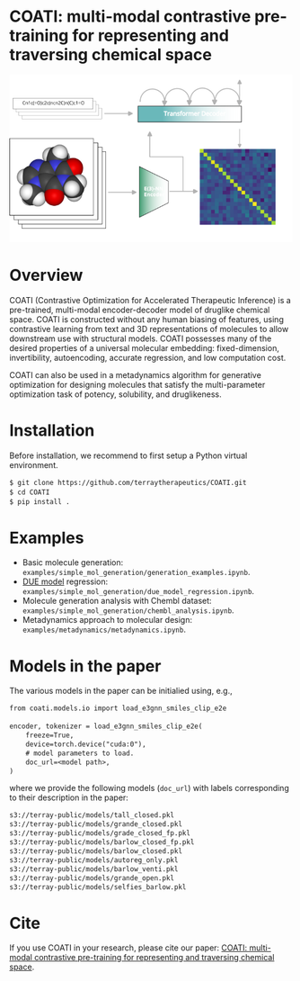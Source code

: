 # COATI: multi-modal contrastive pre-training for representing and traversing chemical space

![](toc_graphic.png)

# Overview

COATI (Contrastive Optimization for Accelerated Therapeutic Inference) is a pre-trained, multi-modal encoder-decoder model of druglike chemical space. COATI is constructed without any human biasing of features, using contrastive learning from text and 3D representations of molecules to allow downstream use with structural models. COATI possesses many of the desired properties of a universal molecular embedding: fixed-dimension, invertibility, autoencoding, accurate regression, and low computation cost. 

COATI can also be used in a metadynamics algorithm for generative optimization for designing molecules that satisfy the multi-parameter optimization task of potency, solubility, and druglikeness.

# Installation

Before installation, we recommend to first setup a Python virtual environment.

```bash
$ git clone https://github.com/terraytherapeutics/COATI.git
$ cd COATI
$ pip install .
```

# Examples

- Basic molecule generation: `examples/simple_mol_generation/generation_examples.ipynb`.
- [DUE model](https://arxiv.org/abs/2102.11409) regression: `examples/simple_mol_generation/due_model_regression.ipynb`.
- Molecule generation analysis with Chembl dataset: `examples/simple_mol_generation/chembl_analysis.ipynb`.
- Metadynamics approach to molecular design: `examples/metadynamics/metadynamics.ipynb`.

# Models in the paper

The various models in the paper can be initialied using, e.g.,
```
from coati.models.io import load_e3gnn_smiles_clip_e2e

encoder, tokenizer = load_e3gnn_smiles_clip_e2e(
    freeze=True,
    device=torch.device("cuda:0"),
    # model parameters to load.
    doc_url=<model path>,
)
```
where we provide the following models (`doc_url`) with labels corresponding to their description in the paper:
```
s3://terray-public/models/tall_closed.pkl
s3://terray-public/models/grande_closed.pkl
s3://terray-public/models/grade_closed_fp.pkl
s3://terray-public/models/barlow_closed_fp.pkl
s3://terray-public/models/barlow_closed.pkl
s3://terray-public/models/autoreg_only.pkl
s3://terray-public/models/barlow_venti.pkl
s3://terray-public/models/grande_open.pkl
s3://terray-public/models/selfies_barlow.pkl
```


# Cite

If you use COATI in your research, please cite our paper: [COATI: multi-modal contrastive pre-training for representing and traversing chemical space](https://doi.org/10.26434/chemrxiv-2023-bdkgm).